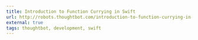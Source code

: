 ```yaml
---
title: Introduction to Function Currying in Swift
url: http://robots.thoughtbot.com/introduction-to-function-currying-in-swift
external: true
tags: thoughtbot, development, swift
---
```

